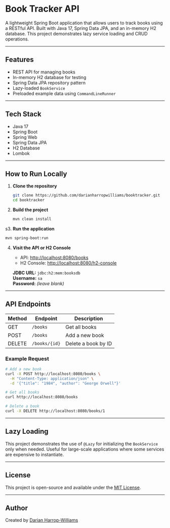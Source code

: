 # Book Tracker API

A lightweight Spring Boot application that allows users to track books using a RESTful API. Built with Java 17, Spring Data JPA, and an in-memory H2 database. This project demonstrates lazy service loading and CRUD operations.

---

## Features

- REST API for managing books
- In-memory H2 database for testing
- Spring Data JPA repository pattern
- Lazy-loaded `BookService`
- Preloaded example data using `CommandLineRunner`

---

## Tech Stack

- Java 17
- Spring Boot
- Spring Web
- Spring Data JPA
- H2 Database
- Lombok

---

## How to Run Locally

1. **Clone the repository**
   ```bash
   git clone https://github.com/darianharropwilliams/booktracker.git
   cd booktracker
   ```

2. **Build the project**
   ```bash
   mvn clean install
   ```

s3. **Run the application**
   ```bash
   mvn spring-boot:run
   ```

4. **Visit the API or H2 Console**
   - API: [http://localhost:8080/books](http://localhost:8080/books)
   - H2 Console: [http://localhost:8080/h2-console](http://localhost:8080/h2-console)

   **JDBC URL:** `jdbc:h2:mem:booksdb`  
   **Username:** `sa`  
   **Password:** *(leave blank)*

---

## API Endpoints

| Method | Endpoint        | Description           |
|--------|-----------------|-----------------------|
| GET    | `/books`        | Get all books         |
| POST   | `/books`        | Add a new book        |
| DELETE | `/books/{id}`   | Delete a book by ID   |

### Example Request

```bash
# Add a new book
curl -X POST http://localhost:8080/books \
  -H "Content-Type: application/json" \
  -d '{"title": "1984", "author": "George Orwell"}'

# Get all books
curl http://localhost:8080/books

# Delete a book
curl -X DELETE http://localhost:8080/books/1
```

---

## Lazy Loading

This project demonstrates the use of `@Lazy` for initializing the `BookService` only when needed. Useful for large-scale applications where some services are expensive to instantiate.

---

## License

This project is open-source and available under the [MIT License](LICENSE).

---

##  Author

Created by [Darian Harrop-Williams](https://github.com/darianharropwilliams)
